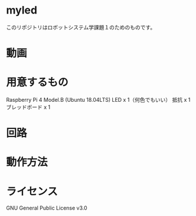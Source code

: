 # myled
このリポジトリはロボットシステム学課題１のためのものです。

# 動画

# 用意するもの
Raspberry Pi 4 Model.B (Ubuntu 18.04LTS)
LED x 1（何色でもいい）
抵抗 x 1
ブレッドボード x 1

# 回路


# 動作方法


# ライセンス
GNU General Public License v3.0
